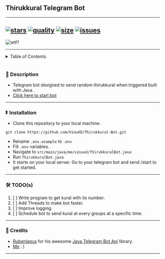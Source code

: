 ## Thirukkural Telegram Bot
---

[![stars](https://img.shields.io/github/stars/vinuxd/thirukkural-bot?style=for-the-badge&logo=gith)]()
[![quality](https://img.shields.io/github/languages/top/vinuxd/thirukkural-bot?style=for-the-badge)]()
[![size](https://img.shields.io/github/repo-size/vinuxd/thirukkural-bot?style=for-the-badge)]()
[![issues](https://img.shields.io/github/issues/vinuxd/thirukkural-bot?style=for-the-badge)]()
---

<img align="center" alt="wtf?" src=https://malaikovil.files.wordpress.com/2017/04/mzl-yrujcpws.png></img>

---
<details><summary>Table of Contents</summary>         

  - [🧾 Description](#-description)
  - [⏬ Installation](#-installation)
  - [🛠 TODO(s)](#-todos)
  - [🌟 Credits](#-credits)
</details>
<br>

### 🧾 Description

* Telegram bot designed to send random thirukkural when triggered built with Java.
* [Click here to start bot](https://telegram.me/ThirukkuralRobot)

---

### ⏬ Installation

* Clone this repository to your local machine.

```git
git clone https://github.com/VinuXD/Thirukkural-Bot.git
```

* Rename `.env.example` to `.env`
* Fill `.env` variables.
* Navigate to `src/main/java/me/vinuxd/ThirukkuralBot.java`
* Run `ThirukkuralBot.java`
* It starts on your local server. Go to your telegram bot and send /start to get started.

---

### 🛠 TODO(s)

1. [ ] Write program to get kural with its number.
2. [ ] Add Threads to make bot faster.
3. [ ] Improve logging.
4. [ ] Schedule bot to send kural at every groups at a specific time.

---
### 🌟 Credits

* [Rubenlagus](https://github.com/rubenlagus) for his awesome [Java Telegram Bot Api](https://github.com/rubenlagus/telegrambots) library.
* [Me](https://github.com/vinuxd) : )
---